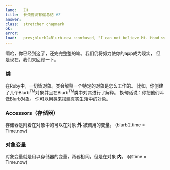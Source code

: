 ```yaml
---
lang:   ZH
title:  长颈鹿没有偷总结 #7
answer: 
class:  stretcher chapmark
ok:     
error:  
load:   prev;blurb2=Blurb.new :confused, "I can not believe Mt. Hood was stolen!"
---
```


啊哈，你已经到这了，还完完整整的嘛。我们仍将努力使你的app成为现实，
但是现在，我们来回顾一下。

### 类
在Ruby中，一切皆对象。类会解释一个特定的对象是怎么工作的。
比如，你创建了几个Blurb<sup>TM</sup>对象并且在Blurb<sup>TM</sup>类中对其进行了解释。
换句话说：你把他们叫做Blurb对象。
你可以用类来搭建真实生活中的对象。

### Accessors（存储器）
存储器是附着在对象中的可以在对象 __外__ 被调用的变量。
(blurb2.time = Time.now)

### 对象变量
对象变量就是用以存储器的变量，两者相同，但是在对象 __内__。
(@time = Time.now)
